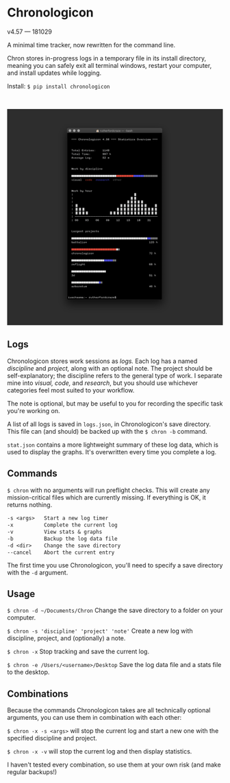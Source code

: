 # Chronologicon
v4.57 — 181029

A minimal time tracker, now rewritten for the command line. 

Chron stores in-progress logs in a temporary file in its install directory, meaning you can safely exit all terminal windows, restart your computer, and install updates while logging.

Install:
`$ pip install chronologicon`

&nbsp;


![Example screenshot](screenshot.png)


## Logs
Chronologicon stores work sessions as *logs.* Each log has a named *discipline* and *project,* along with an optional note. The project should be self-explanatory; the discipline refers to the general type of work. I separate mine into *visual, code,* and *research*, but you should use whichever categories feel most suited to your workflow.

The note is optional, but may be useful to you for recording the specific task you're working on.

A list of all logs is saved in `logs.json`, in Chronologicon's save directory. This file can (and should) be backed up with the `$ chron -b` command.

`stat.json` contains a more lightweight summary of these log data, which is used to display the graphs. It's overwritten every time you complete a log.


## Commands
`$ chron` with no arguments will run preflight checks. This will create any mission-critical files which are currently missing. If everything is OK, it returns nothing.

```
-s <args>   Start a new log timer
-x          Complete the current log
-v          View stats & graphs
-b          Backup the log data file
-d <dir>    Change the save directory
--cancel    Abort the current entry
```

The first time you use Chronologicon, you'll need to specify a save directory with the `-d` argument.


## Usage

`$ chron -d ~/Documents/Chron` Change the save directory to a folder on your computer.

`$ chron -s 'discipline' 'project' 'note'`
Create a new log with discipline, project, and (optionally) a note.

`$ chron -x`
Stop tracking and save the current log.

`$ chron -e /Users/<username>/Desktop`
Save the log data file and a stats file to the desktop.


## Combinations

Because the commands Chronologicon takes are all technically optional arguments, you can use them in combination with each other:

`$ chron -x -s <args>` will stop the current log and start a new one with the specified discipline and project.

`$ chron -x -v` will stop the current log and then display statistics.

I haven't tested every combination, so use them at your own risk (and make regular backups!)